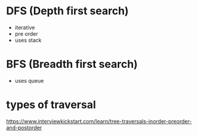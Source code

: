 # DFS (Depth first search)

- iterative
- pre order
- uses stack

# BFS (Breadth first search)
- uses queue

# types of traversal

https://www.interviewkickstart.com/learn/tree-traversals-inorder-preorder-and-postorder
